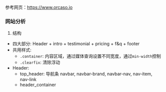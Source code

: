 参考网页：https://www.orcaso.io

### 网站分析
1. 结构
  - 四大部分: Header + intro + testimonial + pricing + f&q + footer
  - 共用样式:
    - `.container`: 内容区域，通过媒体查询设置不同宽度，通过`min-width`控制
    - `.clearfix`: 清除浮动
  - Header:
    - top_header: 导航条 navbar, navbar-brand, navbar-nav, nav-item, nav-link
    - header_container

